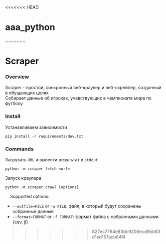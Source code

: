 <<<<<<< HEAD
# aaa_python
=======
# Scraper

### Overview
Scraper - простой, синхронный веб-краулер и веб-скрейпер, созданный в обущающих целях  
Собирает данные об игроках, учавствующих в чемпионате мира по футболу

### Install
Устанавливаем зависимости
```shell script
pip install -r requirements/dev.txt
```

### Commands
Загрузить `URL` и вывести результат в `stdout`
```shell script
python -m scraper fetch <url>
```

Запуск краулера
```shell script
python -m scraper crawl [options]
```
&nbsp;&nbsp;&nbsp;&nbsp;Supported options:
  - ```--outfile=FILE``` or ```-o FILE```: файл, в который будут сохранены собранные данные
  - ```--format=FORMAT``` or ```-f FORMAT```: формат файла с собранными данными {csv, jl}
>>>>>>> 827ec7794e83dc9206ecd9bb83d1ed157acb84f4
